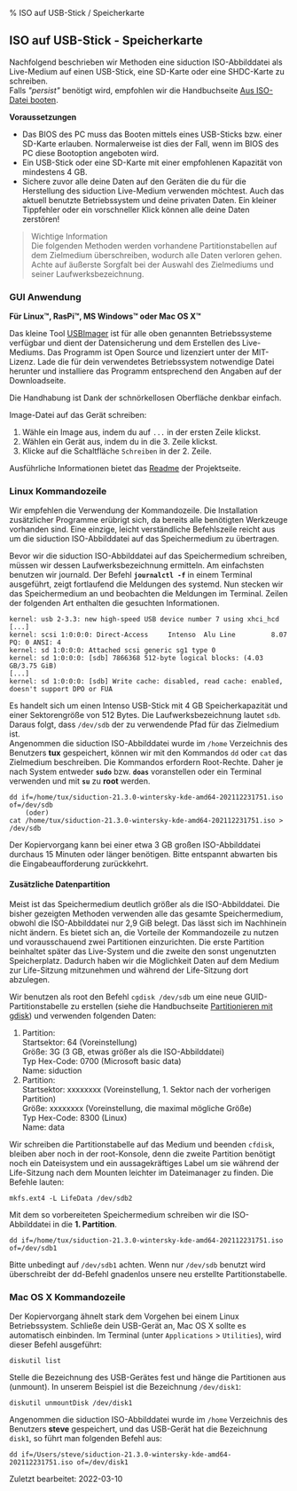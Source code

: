 % ISO auf USB-Stick / Speicherkarte

## ISO auf USB-Stick - Speicherkarte

Nachfolgend beschrieben wir Methoden eine siduction ISO-Abbilddatei als Live-Medium auf einen USB-Stick, eine SD-Karte oder eine SHDC-Karte zu schreiben.  
Falls *"persist"* benötigt wird, empfohlen wir die Handbuchseite [Aus ISO-Datei booten](0302-hd-ins-fromiso_de.md#fromiso).

**Voraussetzungen**

+ Das BIOS des PC muss das Booten mittels eines USB-Sticks bzw. einer SD-Karte erlauben. Normalerweise ist dies der Fall, wenn im BIOS des PC diese Bootoption angeboten wird.
+ Ein USB-Stick oder eine SD-Karte mit einer empfohlenen Kapazität von mindestens 4 GB.
+ Sichere zuvor alle deine Daten auf den Geräten die du für die Herstellung des siduction Live-Medium verwenden möchtest. Auch das aktuell benutzte Betriebssystem und deine privaten Daten. Ein kleiner Tippfehler oder ein vorschneller Klick können alle deine Daten zerstören!

> Wichtige Information  
> Die folgenden Methoden werden vorhandene Partitionstabellen auf dem Zielmedium überschreiben, wodurch alle Daten verloren gehen. Achte auf äußerste Sorgfalt bei der Auswahl des Zielmediums und seiner Laufwerksbezeichnung.

### GUI Anwendung

**Für Linux&#8482;, RasPi&#8482;, MS Windows&#8482; oder Mac OS X&#8482;**

Das kleine Tool [USBImager](https://bztsrc.gitlab.io/usbimager/) ist für alle oben genannten Betriebssysteme verfügbar und dient der Datensicherung und dem Erstellen des Live-Mediums. Das Programm ist Open Source und lizenziert unter der MIT-Lizenz. Lade die für dein verwendetes Betriebssystem notwendige Datei herunter und installiere das Programm entsprechend den Angaben auf der Downloadseite.

Die Handhabung ist Dank der schnörkellosen Oberfläche denkbar einfach.

Image-Datei auf das Gerät schreiben:
1. Wähle ein Image aus, indem du auf `...` in der ersten Zeile klickst.
2. Wählen ein Gerät aus, indem du in die 3. Zeile klickst.
3. Klicke auf die Schaltfläche `Schreiben` in der 2. Zeile.

Ausführliche Informationen bietet das [Readme](https://gitlab.com/bztsrc/usbimager/-/blob/master/README.md) der Projektseite.

### Linux Kommandozeile

Wir empfehlen die Verwendung der Kommandozeile. Die Installation zusätzlicher Programme erübrigt sich, da bereits alle benötigten Werkzeuge vorhanden sind. Eine einzige, leicht verständliche Befehlszeile reicht aus um die siduction ISO-Abbilddatei auf das Speichermedium zu übertragen.

Bevor wir die siduction ISO-Abbilddatei auf das Speichermedium schreiben, müssen wir dessen Laufwerksbezeichnung ermitteln. Am einfachsten benutzen wir journald. Der Befehl **`journalctl -f`** in einem Terminal ausgeführt, zeigt fortlaufend die Meldungen des systemd. Nun stecken wir das Speichermedium an und beobachten die Meldungen im Terminal. Zeilen der folgenden Art enthalten die gesuchten Informationen.

~~~
kernel: usb 2-3.3: new high-speed USB device number 7 using xhci_hcd
[...]
kernel: scsi 1:0:0:0: Direct-Access     Intenso  Alu Line         8.07 PQ: 0 ANSI: 4
kernel: sd 1:0:0:0: Attached scsi generic sg1 type 0
kernel: sd 1:0:0:0: [sdb] 7866368 512-byte logical blocks: (4.03 GB/3.75 GiB)
[...]
kernel: sd 1:0:0:0: [sdb] Write cache: disabled, read cache: enabled, doesn't support DPO or FUA
~~~

Es handelt sich um einen Intenso USB-Stick mit 4 GB Speicherkapazität und einer Sektorengröße von 512 Bytes. Die Laufwerksbezeichnung lautet `sdb`. Daraus folgt, dass `/dev/sdb` der zu verwendende Pfad für das Zielmedium ist.  
Angenommen die siduction ISO-Abbilddatei wurde im `/home` Verzeichnis des Benutzers **tux** gespeichert, können wir mit den Kommandos `dd` oder `cat` das Zielmedium beschreiben. Die Kommandos erfordern Root-Rechte. Daher je nach System entweder **`sudo`** bzw. **`doas`** voranstellen oder ein Terminal verwenden und mit **`su`** zu **root** werden.

~~~
dd if=/home/tux/siduction-21.3.0-wintersky-kde-amd64-202112231751.iso of=/dev/sdb
    (oder)
cat /home/tux/siduction-21.3.0-wintersky-kde-amd64-202112231751.iso > /dev/sdb
~~~

Der Kopiervorgang kann bei einer etwa 3 GB großen ISO-Abbilddatei durchaus 15 Minuten oder länger benötigen. Bitte entspannt abwarten bis die Eingabeaufforderung zurückkehrt.

#### Zusätzliche Datenpartition

Meist ist das Speichermedium deutlich größer als die ISO-Abbilddatei. Die bisher gezeigten Methoden verwenden alle das gesamte Speichermedium, obwohl die ISO-Abbilddatei nur 2,9 GiB belegt. Das lässt sich im Nachhinein nicht ändern. Es bietet sich an, die Vorteile der Kommandozeile zu nutzen und vorausschauend zwei Partitionen einzurichten. Die erste Partition beinhaltet später das Live-System und die zweite den sonst ungenutzten Speicherplatz. Dadurch haben wir die Möglichkeit Daten auf dem Medium zur Life-Sitzung mitzunehmen und während der Life-Sitzung dort abzulegen.

Wir benutzen als root den Befehl `cgdisk /dev/sdb` um eine neue GUID-Partitionstabelle zu erstellen (siehe die Handbuchseite [Partitionieren mit gdisk](0313-part-gdisk_de.md#partitionieren-mit-gdisk)) und verwenden folgenden Daten:

1. Partition:  
   Startsektor: 64 (Voreinstellung)  
   Größe: 3G (3 GB, etwas größer als die ISO-Abbilddatei)  
   Typ Hex-Code: 0700 (Microsoft basic data)  
   Name: siduction  
2. Partition:  
   Startsektor: xxxxxxxx (Voreinstellung, 1. Sektor nach der vorherigen Partition)  
   Größe: xxxxxxxx (Voreinstellung, die maximal mögliche Größe)  
   Typ Hex-Code: 8300 (Linux)  
   Name: data

Wir schreiben die Partitionstabelle auf das Medium und beenden `cfdisk`, bleiben aber noch in der root-Konsole, denn die zweite Partition benötigt noch ein Dateisystem und ein aussagekräftiges Label um sie während der Life-Sitzung nach dem Mounten leichter im Dateimanager zu finden. Die Befehle lauten:

~~~
mkfs.ext4 -L LifeData /dev/sdb2
~~~

Mit dem so vorbereiteten Speichermedium schreiben wir die ISO-Abbilddatei in die **1. Partition**. 

~~~
dd if=/home/tux/siduction-21.3.0-wintersky-kde-amd64-202112231751.iso of=/dev/sdb1
~~~

Bitte unbedingt auf `/dev/sdb1` achten. Wenn nur `/dev/sdb` benutzt wird überschreibt der dd-Befehl gnadenlos unsere neu erstellte Partitionstabelle.

### Mac OS X Kommandozeile

Der Kopiervorgang ähnelt stark dem Vorgehen bei einem Linux Betriebssystem. Schließe dein USB-Gerät an, Mac OS X sollte es automatisch einbinden. Im Terminal (unter `Applications` \> `Utilities`), wird dieser Befehl ausgeführt:

~~~
diskutil list
~~~

Stelle die Bezeichnung des USB-Gerätes fest und hänge die Partitionen aus (unmount). In unserem Beispiel ist die Bezeichnung `/dev/disk1`:

~~~
diskutil unmountDisk /dev/disk1
~~~

Angenommen die siduction ISO-Abbilddatei wurde im `/home` Verzeichnis des Benutzers **steve** gespeichert, und das USB-Gerät hat die Bezeichnung `disk1`, so führt man folgenden Befehl aus:

~~~
dd if=/Users/steve/siduction-21.3.0-wintersky-kde-amd64-202112231751.iso of=/dev/disk1
~~~

<div id="rev">Zuletzt bearbeitet: 2022-03-10</div>

